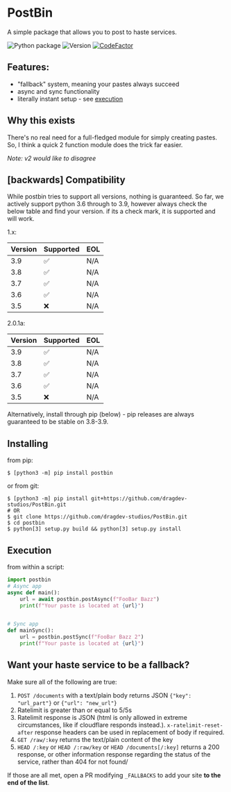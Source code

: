 # PostBin
A simple package that allows you to post to haste services.

![Python package](https://github.com/dragdev-studios/PostBin/workflows/Python%20package/badge.svg)
![Version](https://img.shields.io/pypi/v/postbin)
[![CodeFactor](https://www.codefactor.io/repository/github/dragdev-studios/postbin/badge)](https://www.codefactor.io/repository/github/dragdev-studios/postbin)

## Features:
* "fallback" system, meaning your pastes always succeed
* async and sync functionality
* literally instant setup - see [execution](#Execution)

## Why this exists
There's no real need for a full-fledged module for simply creating pastes. So, I think a quick 2 function module
does the trick far easier.

*Note: v2 would like to disagree*

## [backwards] Compatibility
While postbin tries to support all versions, nothing is guaranteed.
So far, we actively support python 3.6 through to 3.9, however always check the below table and find your version. if its a check mark, it is supported and will work.

1.x:

| Version |     Supported     | EOL |
| ------- | ----------------- | --- |
| 3.9     | :white_check_mark:| N/A |
| 3.8     | :white_check_mark:| N/A |
| 3.7     | :white_check_mark:| N/A |
| 3.6     | :white_check_mark:| N/A |
| 3.5     | :x:               | N/A |

2.0.1a:

| Version |     Supported     | EOL |
| ------- | ----------------- | --- |
| 3.9     | :white_check_mark:| N/A |
| 3.8     | :white_check_mark:| N/A |
| 3.7     | :white_check_mark:| N/A |
| 3.6     | :white_check_mark:| N/A |
| 3.5     | :x:               | N/A |

Alternatively, install through pip (below) - pip releases are always guaranteed to be stable on 3.8-3.9.

## Installing
from pip: 
```shell script
$ [python3 -m] pip install postbin
```
or from git:
```shell script
$ [python3 -m] pip install git+https://github.com/dragdev-studios/PostBin.git
# OR
$ git clone https://github.com/dragdev-studios/PostBin.git
$ cd postbin
$ python[3] setup.py build && python[3] setup.py install
```

## Execution
from within a script:
```python
import postbin
# Async app
async def main():
    url = await postbin.postAsync(f"FooBar Bazz")
    print(f"Your paste is located at {url}")


# Sync app
def mainSync(): 
    url = postbin.postSync(f"FooBar Bazz 2")
    print(f"Your paste is located at {url}")
```

## Want your haste service to be a fallback?
Make sure all of the following are true:

1.  `POST /documents` with a text/plain body returns JSON `{"key": "url_part"}` or `{"url": "new_url"}`
2. Ratelimit is greater than or equal to 5/5s
3. Ratelimit response is JSON (html is only allowed in extreme circumstances, like if cloudflare responds instead.). 
`x-ratelimit-reset-after` response headers can be used in replacement of body if required.
4. `GET /raw/:key` returns the text/plain content of the key
5. `HEAD /:key` or `HEAD /:raw/key` or `HEAD /documents[/:key]` returns a 200 response, or other information 
response regarding the status of the service, rather than 404 for not found/

If those are all met, open a PR modifying `_FALLBACKS` to add your site __to the end of the list__.
